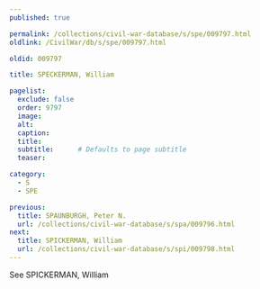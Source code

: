 ```yaml
---
published: true

permalink: /collections/civil-war-database/s/spe/009797.html
oldlink: /CivilWar/db/s/spe/009797.html

oldid: 009797

title: SPECKERMAN, William

pagelist:
  exclude: false
  order: 9797
  image: 
  alt:
  caption:
  title:
  subtitle:      # Defaults to page subtitle
  teaser:

category: 
  - S 
  - SPE

previous:
  title: SPAUNBURGH, Peter N.
  url: /collections/civil-war-database/s/spa/009796.html  
next:
  title: SPICKERMAN, William
  url: /collections/civil-war-database/s/spi/009798.html   
---
```

See SPICKERMAN, William